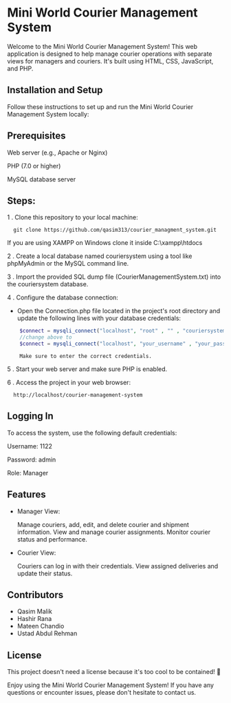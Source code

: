 
# Mini World Courier Management System
Welcome to the Mini World Courier Management System! This web application is designed to help manage courier operations with separate views for managers and couriers. It's built using HTML, CSS, JavaScript, and PHP.

## Installation and Setup

Follow these instructions to set up and run the Mini World Courier Management System locally:



## Prerequisites
Web server (e.g., Apache or Nginx)

PHP (7.0 or higher)

MySQL database server

## Steps:
1 .  Clone this repository to your local machine:

```command
  git clone https://github.com/qasim313/courier_managment_system.git

```
If you are using XAMPP on Windows clone it inside C:\xampp\htdocs


2 .  Create a local database named couriersystem using a tool like phpMyAdmin or the MySQL command line.


3 .  Import the provided SQL dump file (CourierManagementSystem.txt) into the couriersystem database.


4 .  Configure the database connection:

- Open the Connection.php file located in the project's root directory and update the following lines with your database credentials:
```php
    $connect = mysqli_connect("localhost", "root" , "" , "couriersystem");
    //change above to 
    $connect = mysqli_connect("localhost", "your_username" , "your_password" , "couriersystem");
```
        Make sure to enter the correct credentials.


5 .  Start your web server and make sure PHP is enabled.


6 .  Access the project in your web browser:

```command
  http://localhost/courier-management-system

```
## Logging In
To access the system, use the following default credentials:

Username: 1122

Password: admin

Role: Manager

## Features
- Manager View:

    Manage couriers, add, edit, and delete courier and shipment information.
    View and manage courier assignments.
    Monitor courier status and performance.

- Courier View:

    Couriers can log in with their credentials.
    View assigned deliveries and update their status.
    
## Contributors
- Qasim Malik
- Hashir Rana
- Mateen Chandio
- Ustad Abdul Rehman 


## License
This project doesn't need a license because it's too cool to be contained! 🚀

Enjoy using the Mini World Courier Management System! If you have any questions or encounter issues, please don't hesitate to contact us.





